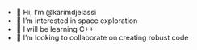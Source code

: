 - 👋 Hi, I’m @karimdjelassi
- 👀 I’m interested in space exploration
- 🌱 I will be learning C++
- 💞️ I’m looking to collaborate on creating robust code

<!---
karimdjelassi/karimdjelassi is a ✨ special ✨ repository because its `README.md` (this file) appears on your GitHub profile.
You can click the Preview link to take a look at your changes.
--->
